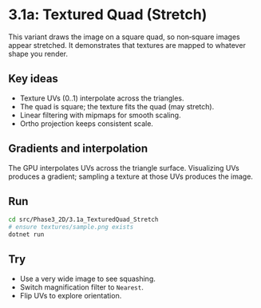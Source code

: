 # 3.1a: Textured Quad (Stretch)

This variant draws the image on a square quad, so non‑square images appear stretched. It demonstrates that textures are mapped to whatever shape you render.

## Key ideas
- Texture UVs (0..1) interpolate across the triangles.
- The quad is square; the texture fits the quad (may stretch).
- Linear filtering with mipmaps for smooth scaling.
- Ortho projection keeps consistent scale.

## Gradients and interpolation
The GPU interpolates UVs across the triangle surface. Visualizing UVs produces a gradient; sampling a texture at those UVs produces the image.

## Run
```bash
cd src/Phase3_2D/3.1a_TexturedQuad_Stretch
# ensure textures/sample.png exists
dotnet run
```

## Try
- Use a very wide image to see squashing.
- Switch magnification filter to `Nearest`.
- Flip UVs to explore orientation.



